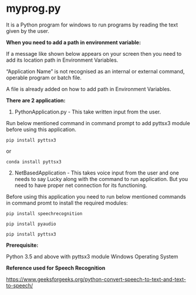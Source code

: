 # myprog.py
It is a Python program for windows to run programs by reading the text given by the user.


**When you need to add a path in environment variable:**

If a message like shown below appears on your screen then you need to add its location path in Environment Variables.

“Application Name” is not recognised as an internal or external command, operable program or batch file.

A file is already added on how to add path in Environment Variables.

**There are 2 application:**

1. PythonApplication.py - This take written input from the user.

Run below mentioned command in command prompt to add pyttsx3 module before using this application.
```
pip install pyttsx3
```
or
```
conda install pyttsx3

```

2. NetBasedApplication - This takes voice input from the user and one needs to say Lucky along with the command to run application. But you need to have proper net connection for its functioning.

Before using this application you need to run below mentioned commands in command promt to install the required modules:
``` 
pip install speechrecognition
```
```
pip install pyaudio
```
``` 
pip install pyttsx3
```
**Prerequisite:**

Python 3.5 and above with pyttsx3 module 
Windows Operating System

**Reference used for Speech Recognition**

https://www.geeksforgeeks.org/python-convert-speech-to-text-and-text-to-speech/ 
